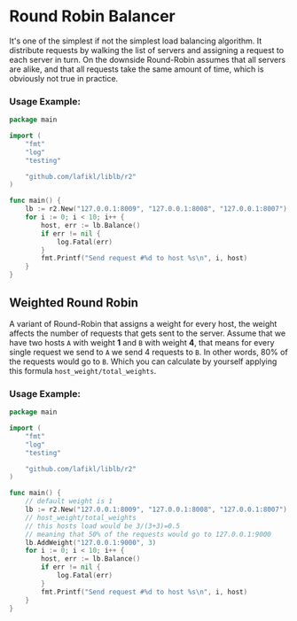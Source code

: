 # Round Robin Balancer
It's one of the simplest if not the simplest load balancing algorithm.
It distribute requests by walking the list of servers and assigning a request to each server in turn.
On the downside Round-Robin assumes that all servers are alike,
and that all requests take the same amount of time, which is obviously not true in practice.


### Usage Example:
```go
package main

import (
	"fmt"
	"log"
	"testing"

	"github.com/lafikl/liblb/r2"
)

func main() {
	lb := r2.New("127.0.0.1:8009", "127.0.0.1:8008", "127.0.0.1:8007")
	for i := 0; i < 10; i++ {
		host, err := lb.Balance()
		if err != nil {
			log.Fatal(err)
		}
		fmt.Printf("Send request #%d to host %s\n", i, host)
	}
}
```


## Weighted Round Robin
A variant of Round-Robin that assigns a weight for every host, the weight affects the number of requests that gets sent to the server.
Assume that we have two hosts `A` with weight **1** and `B` with weight **4**,
that means for every single request we send to `A` we send 4 requests to `B`.
In other words, 80% of the requests would go to `B`.
Which you can calculate by yourself applying this formula `host_weight/total_weights`.


### Usage Example:
```go
package main

import (
	"fmt"
	"log"
	"testing"

	"github.com/lafikl/liblb/r2"
)

func main() {
    // default weight is 1
	lb := r2.New("127.0.0.1:8009", "127.0.0.1:8008", "127.0.0.1:8007")
    // host_weight/total_weights
    // this hosts load would be 3/(3+3)=0.5
    // meaning that 50% of the requests would go to 127.0.0.1:9000
    lb.AddWeight("127.0.0.1:9000", 3)
	for i := 0; i < 10; i++ {
		host, err := lb.Balance()
		if err != nil {
			log.Fatal(err)
		}
		fmt.Printf("Send request #%d to host %s\n", i, host)
	}
}
```
